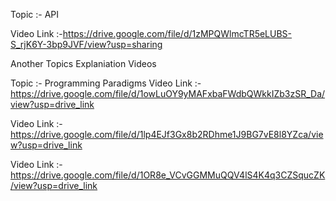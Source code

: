 Topic :- API

Video Link :-https://drive.google.com/file/d/1zMPQWlmcTR5eLUBS-S_rjK6Y-3bp9JVF/view?usp=sharing


 Another Topics Explaniation Videos
 
 Topic :- Programming Paradigms
 Video Link :-https://drive.google.com/file/d/1owLuOY9yMAFxbaFWdbQWkkIZb3zSR_Da/view?usp=drive_link





Video Link :- https://drive.google.com/file/d/1lp4EJf3Gx8b2RDhme1J9BG7vE8l8YZca/view?usp=drive_link

Video Link :- https://drive.google.com/file/d/1OR8e_VCvGGMMuQQV4lS4K4q3CZSqucZK/view?usp=drive_link
